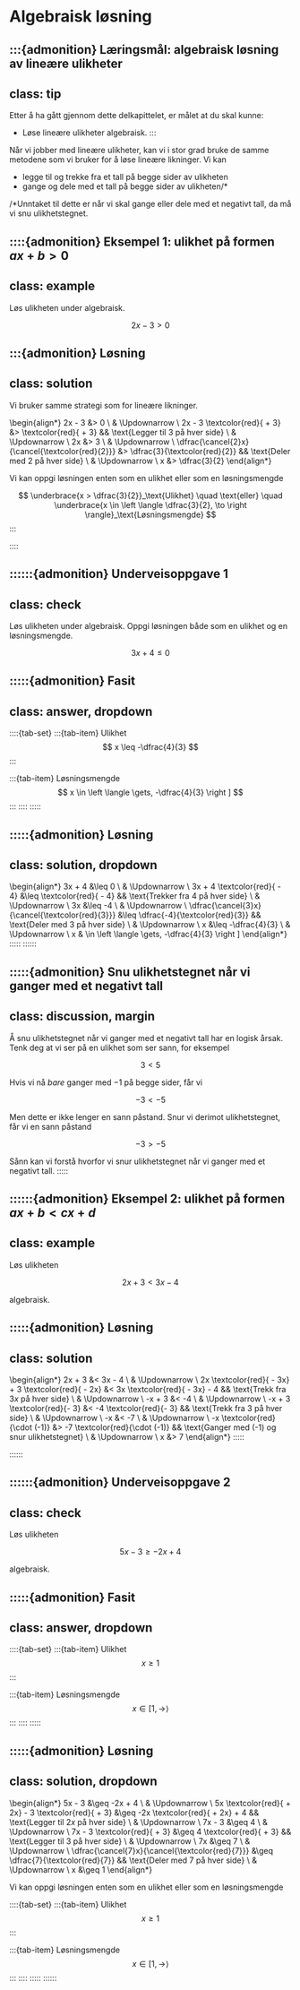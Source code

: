 # Algebraisk løsning

:::{admonition} Læringsmål: algebraisk løsning av lineære ulikheter
---
class: tip
---
Etter å ha gått gjennom dette delkapittelet, er målet at du skal kunne:
* Løse lineære ulikheter algebraisk.
:::

Når vi jobber med lineære ulikheter, kan vi i stor grad bruke de samme metodene som vi bruker for å løse lineære likninger. Vi kan 
* legge til og trekke fra et tall på begge sider av ulikheten
* gange og dele med et tall på begge sider av ulikheten/*

/*Unntaket til dette er når vi skal gange eller dele med et negativt tall, da må vi snu ulikhetstegnet.


::::{admonition} Eksempel 1: ulikhet på formen $ax + b > 0$ 
---
class: example
---
Løs ulikheten under algebraisk.

$$
2x - 3 > 0
$$


:::{admonition} Løsning
---
class: solution
---
Vi bruker samme strategi som for lineære likninger.

\begin{align*}
2x - 3 &> 0 \\
& \Updownarrow \\
2x - 3 \textcolor{red}{ + 3} &> \textcolor{red}{ + 3} && \text{Legger til $3$ på hver side} \\
& \Updownarrow \\
2x &> 3 \\
& \Updownarrow \\
\dfrac{\cancel{2}x}{\cancel{\textcolor{red}{2}}} &> \dfrac{3}{\textcolor{red}{2}} && \text{Deler med $2$ på hver side} \\
& \Updownarrow \\
x &> \dfrac{3}{2}
\end{align*}

Vi kan oppgi løsningen enten som en ulikhet eller som en løsningsmengde

$$
\underbrace{x > \dfrac{3}{2}}_\text{Ulikhet} \quad \text{eller} \quad \underbrace{x \in \left \langle \dfrac{3}{2}, \to \right \rangle}_\text{Løsningsmengde}
$$
:::

::::

::::::{admonition} Underveisoppgave 1
---
class: check
---
Løs ulikheten under algebraisk. Oppgi løsningen både som en ulikhet og en løsningsmengde.

$$
3x + 4 \leq 0
$$



:::::{admonition} Fasit
---
class: answer, dropdown
---
::::{tab-set}
:::{tab-item} Ulikhet
$$
x \leq -\dfrac{4}{3}
$$
:::

:::{tab-item} Løsningsmengde
$$
x \in \left \langle \gets, -\dfrac{4}{3} \right ]
$$
:::
::::
:::::

:::::{admonition} Løsning
---
class: solution, dropdown
---
\begin{align*}
3x + 4 &\leq 0 \\
& \Updownarrow \\
3x + 4 \textcolor{red}{ - 4} &\leq \textcolor{red}{ - 4} && \text{Trekker fra $4$ på hver side} \\
& \Updownarrow \\
3x &\leq -4 \\
& \Updownarrow \\
\dfrac{\cancel{3}x}{\cancel{\textcolor{red}{3}}} &\leq \dfrac{-4}{\textcolor{red}{3}} && \text{Deler med $3$ på hver side} \\
& \Updownarrow \\
x &\leq -\dfrac{4}{3} \\
& \Updownarrow \\
x & \in \left \langle \gets, -\dfrac{4}{3} \right ]
\end{align*}
:::::
::::::


:::::{admonition} Snu ulikhetstegnet når vi ganger med et negativt tall
---
class: discussion, margin
---
Å snu ulikhetstegnet når vi ganger med et negativt tall har en logisk årsak. Tenk deg at vi ser på en ulikhet som ser sann, for eksempel

$$
3 < 5
$$

Hvis vi nå *bare* ganger med $-1$ på begge sider, får vi

$$
-3 < -5
$$

Men dette er ikke lenger en sann påstand. Snur vi derimot ulikhetstegnet, får vi en sann påstand

$$
-3 > -5
$$

Sånn kan vi forstå hvorfor vi snur ulikhetstegnet når vi ganger med et negativt tall.
:::::

::::::{admonition} Eksempel 2: ulikhet på formen $ax + b < cx + d$
---
class: example
---
Løs ulikheten

$$
2x + 3 < 3x - 4
$$

algebraisk. 

:::::{admonition} Løsning
---
class: solution
---
\begin{align*}
2x + 3 &< 3x - 4 \\
& \Updownarrow \\
2x \textcolor{red}{ - 3x} + 3 \textcolor{red}{ - 2x} &< 3x \textcolor{red}{ - 3x} - 4 && \text{Trekk fra $3x$ på hver side} \\
& \Updownarrow \\
-x + 3 &< -4 \\
& \Updownarrow \\
-x + 3 \textcolor{red}{- 3} &< -4 \textcolor{red}{- 3} && \text{Trekk fra $3$ på hver side} \\
& \Updownarrow \\
-x &< -7 \\
& \Updownarrow \\
-x \textcolor{red}{\cdot (-1)} &> -7 \textcolor{red}{\cdot (-1)} && \text{Ganger med (-1) og snur ulikhetstegnet} \\
& \Updownarrow \\
x &> 7
\end{align*}
:::::

::::::



::::::{admonition} Underveisoppgave 2
---
class: check
---
Løs ulikheten

$$
5x - 3 \geq -2x + 4
$$

algebraisk. 

:::::{admonition} Fasit
---
class: answer, dropdown
---
::::{tab-set}
:::{tab-item} Ulikhet
$$
x \geq 1
$$
:::

:::{tab-item} Løsningsmengde
$$
x \in \left [1, \to \right \rangle
$$
:::
::::
:::::

:::::{admonition} Løsning
---
class: solution, dropdown
---
\begin{align*}
5x - 3 &\geq -2x + 4 \\
& \Updownarrow \\
5x \textcolor{red}{ + 2x} - 3 \textcolor{red}{ + 3} &\geq -2x \textcolor{red}{ + 2x} + 4 && \text{Legger til $2x$ på hver side} \\
& \Updownarrow \\
7x - 3 &\geq 4 \\
& \Updownarrow \\
7x - 3 \textcolor{red}{ + 3} &\geq 4 \textcolor{red}{ + 3} && \text{Legger til $3$ på hver side} \\
& \Updownarrow \\
7x &\geq 7 \\
& \Updownarrow \\
\dfrac{\cancel{7}x}{\cancel{\textcolor{red}{7}}} &\geq \dfrac{7}{\textcolor{red}{7}} && \text{Deler med $7$ på hver side} \\
& \Updownarrow \\
x &\geq 1
\end{align*}

Vi kan oppgi løsningen enten som en ulikhet eller som en løsningsmengde

::::{tab-set}
:::{tab-item} Ulikhet
$$
x \geq 1
$$
:::

:::{tab-item} Løsningsmengde
$$
x \in \left [1, \to \right \rangle
$$
:::
::::
:::::
::::::


